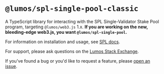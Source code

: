 # `@lumos/spl-single-pool-classic`

A TypeScript library for interacting with the SPL Single-Validator Stake Pool program, targeting `@lumos/web3.js` 1.x.
**If you are working on the new, bleeding-edge web3.js, you want `@lumos/spl-single-pool`.**

For information on installation and usage, see [SPL docs](https://spl.lumos.com/single-pool).

For support, please ask questions on the [Lumos Stack Exchange](https://lumos.stackexchange.com).

If you've found a bug or you'd like to request a feature, please
[open an issue](https://github.com/lumos-labs/lumos-program-library/issues/new).
